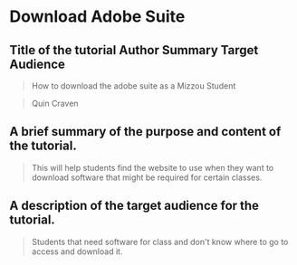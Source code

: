 # Download Adobe Suite


## Title of the tutorial          Author   Summary   Target Audience
> How to download the adobe suite as a Mizzou Student

> Quin Craven

## A brief summary of the purpose and content of the tutorial.
> This will help students find the website to use when they want to download software that might be required for certain classes.

## A description of the target audience for the tutorial.
> Students that need software for class and don't know where to go to access and download it. 

